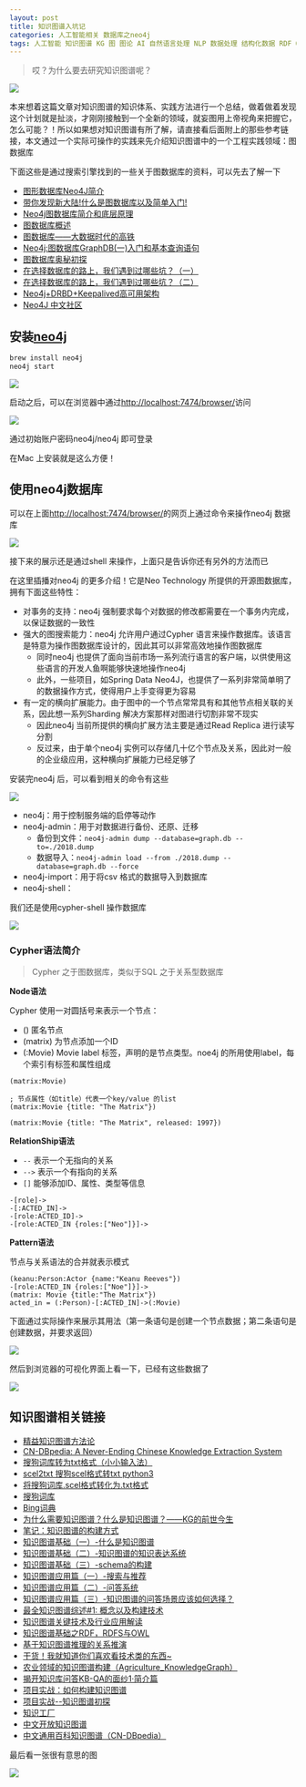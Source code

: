 ```yaml
---
layout: post
title: 知识图谱入坑记
categories: 人工智能相关 数据库之neo4j
tags: 人工智能 知识图谱 KG 图 图论 AI 自然语言处理 NLP 数据处理 结构化数据 RDF OWL Turtle JSON-LD 语义 上下文 数据库 知识提取 知识存储 知识表现 知识检索 图数据库 Neo4j OrientDB Stardog yago2 freebase CN-DBpedia Cypher 
---
```


>哎？为什么要去研究知识图谱呢？

![](../media/image/2018-08-20/01.png)

本来想着这篇文章对知识图谱的知识体系、实践方法进行一个总结，做着做着发现这个计划就是扯淡，才刚刚接触到一个全新的领域，就妄图用上帝视角来把握它，怎么可能？！所以如果想对知识图谱有所了解，请直接看后面附上的那些参考链接，本文通过一个实际可操作的实践来先介绍知识图谱中的一个工程实践领域：图数据库

下面这些是通过搜索引擎找到的一些关于图数据库的资料，可以先去了解一下

* [图形数据库Neo4J简介](https://www.cnblogs.com/loveis715/p/5277051.html)
* [带你发现新大陆!什么是图数据库以及简单入门!](https://blog.csdn.net/xlgen157387/article/details/79085901)
* [Neo4j图数据库简介和底层原理](https://www.cnblogs.com/bonelee/p/6211290.html)
* [图数据库概述](https://blog.csdn.net/chuchus/article/details/73249440)
* [图数据库——大数据时代的高铁](https://blog.csdn.net/heyc861221/article/details/80128421)
* [Neo4j:图数据库GraphDB(一)入门和基本查询语句](https://www.cnblogs.com/rongyux/p/5537028.html)
* [图数据库奥秘初探](https://www.jianshu.com/p/e236f90edaf7)
* [在选择数据库的路上，我们遇到过哪些坑？（一）](http://www.datayuan.cn/article/6397.htm)
* [在选择数据库的路上，我们遇到过哪些坑？（二）](http://www.datayuan.cn/article/6399.htm)
* [Neo4j+DRBD+Keepalived高可用架构](http://www.ywnds.com/?p=12199)
* [Neo4J 中文社区](http://neo4j.com.cn/)

## 安装[neo4j](https://neo4j.com/)

```bash
brew install neo4j
neo4j start
```

![](../media/image/2018-08-20/02.png)

启动之后，可以在浏览器中通过[http://localhost:7474/browser/](http://localhost:7474/browser/)访问

![](../media/image/2018-08-20/03.png)

通过初始账户密码neo4j/neo4j 即可登录

在Mac 上安装就是这么方便！

## 使用neo4j数据库

可以在上面[http://localhost:7474/browser/](http://localhost:7474/browser/)的网页上通过命令来操作neo4j 数据库

![](../media/image/2018-08-20/04.png)

接下来的展示还是通过shell 来操作，上面只是告诉你还有另外的方法而已

在这里插播对neo4j 的更多介绍！它是Neo Technology 所提供的开源图数据库，拥有下面这些特性：

* 对事务的支持：neo4j 强制要求每个对数据的修改都需要在一个事务内完成，以保证数据的一致性
* 强大的图搜索能力：neo4j 允许用户通过Cypher 语言来操作数据库。该语言是特意为操作图数据库设计的，因此其可以非常高效地操作图数据库
	* 同时neo4j 也提供了面向当前市场一系列流行语言的客户端，以供使用这些语言的开发人鱼啊能够快速地操作neo4j
	* 此外，一些项目，如Spring Data Neo4J，也提供了一系列非常简单明了的数据操作方式，使得用户上手变得更为容易
* 有一定的横向扩展能力。由于图中的一个节点常常具有和其他节点相关联的关系，因此想一系列Sharding 解决方案那样对图进行切割非常不现实
	* 因此neo4j 当前所提供的横向扩展方法主要是通过Read Replica 进行读写分割
	* 反过来，由于单个neo4j 实例可以存储几十亿个节点及关系，因此对一般的企业级应用，这种横向扩展能力已经足够了

安装完neo4j 后，可以看到相关的命令有这些

![](../media/image/2018-08-20/05.png)

* neo4j：用于控制服务端的启停等动作
* neo4j-admin：用于对数据进行备份、还原、迁移
	* 备份到文件：`neo4j-admin dump --database=graph.db --to=./2018.dump`
	* 数据导入：`neo4j-admin load --from ./2018.dump --database=graph.db --force`
* neo4j-import：用于将csv 格式的数据导入到数据库
* neo4j-shell：

我们还是使用cypher-shell 操作数据库

![](../media/image/2018-08-20/06.png)

### Cypher语法简介

>Cypher 之于图数据库，类似于SQL 之于关系型数据库

**Node语法**

Cypher 使用一对圆括号来表示一个节点：

* () 匿名节点
* (matrix) 为节点添加一个ID
* (:Movie) Movie label 标签，声明的是节点类型。noe4j 的所用使用label，每个索引有标签和属性组成

```cypher
(matrix:Movie)

; 节点属性（如title）代表一个key/value 的list
(matrix:Movie {title: "The Matrix"})

(matrix:Movie {title: "The Matrix", released: 1997})
```

**RelationShip语法**

* ``--`` 表示一个无指向的关系
* ``-->`` 表示一个有指向的关系
* ``[]`` 能够添加ID、属性、类型等信息

```cypher
-[role]->
-[:ACTED_IN]->
-[role:ACTED_ID]->
-[role:ACTED_IN {roles:["Neo"]}]->
```

**Pattern语法**

节点与关系语法的合并就表示模式

```cypher
(keanu:Person:Actor {name:"Keanu Reeves"})
-[role:ACTED_IN {roles:["Noe"]}]->
(matrix: Movie {title:"The Matrix"})
acted_in = (:Person)-[:ACTED_IN]->(:Movie)
```

下面通过实际操作来展示其用法（第一条语句是创建一个节点数据；第二条语句是创建数据，并要求返回）

![](../media/image/2018-08-20/07.png)

然后到浏览器的可视化界面上看一下，已经有这些数据了

![](../media/image/2018-08-20/08.png)



## 知识图谱相关链接

* [精益知识图谱方法论](../download/20180820/ccks.pdf)
* [CN-DBpedia: A Never-Ending Chinese Knowledge Extraction System](../download/20180820/CN-DBpedia-System.pdf)
* [搜狗词库转为txt格式（小小输入法）](https://blog.csdn.net/zhangzhenhu/article/details/7014271)
* [scel2txt 搜狗scel格式转txt python3](https://blog.csdn.net/cFarmerReally/article/details/78149648)
* [将搜狗词库.scel格式转化为.txt格式](https://www.cnblogs.com/clover-siyecao/p/5736280.html)
* [搜狗词库](https://pinyin.sogou.com/dict/)
* [Bing词典](https://cn.bing.com/dict?FORM=HDRSC6)
* [为什么需要知识图谱？什么是知识图谱？——KG的前世今生](https://zhuanlan.zhihu.com/p/31726910)
* [笔记：知识图谱的构建方式](https://blog.csdn.net/class_guy/article/details/79152987)
* [知识图谱基础（一）-什么是知识图谱](https://www.jianshu.com/p/cd937f20bf55)
* [知识图谱基础（二）-知识图谱的知识表达系统](https://www.jianshu.com/p/941dc6d7e760)
* [知识图谱基础（三）-schema的构建](https://www.jianshu.com/p/704e935c98a9)
* [知识图谱应用篇（一）-搜索与推荐](https://www.jianshu.com/p/801f0d90b155)
* [知识图谱应用篇（二）-问答系统](https://www.jianshu.com/p/ed36c3576d54)
* [知识图谱应用篇（三）-知识图谱的问答场景应该如何选择？](https://www.jianshu.com/p/2e73f56babca)
* [最全知识图谱综述#1: 概念以及构建技术](http://www.dataguru.cn/article-12218-1.html)
* [知识图谱关键技术及行业应用解读](https://blog.csdn.net/imgxr/article/details/80130110)
* [知识图谱基础之RDF，RDFS与OWL](https://blog.csdn.net/u011801161/article/details/78833958)
* [基于知识图谱推理的关系推演](https://zhuanlan.zhihu.com/p/42340077)
* [干货！我就知道你们喜欢看技术类的东西~](https://zhuanlan.zhihu.com/p/41486134)
* [农业领域的知识图谱构建（Agriculture_KnowledgeGraph）](https://blog.csdn.net/kjcsdnblog/article/details/79747460)
* [揭开知识库问答KB-QA的面纱1·简介篇](https://zhuanlan.zhihu.com/p/25735572)
* [项目实战：如何构建知识图谱](https://zhuanlan.zhihu.com/p/29332977)
* [项目实战--知识图谱初探](http://www.shuang0420.com/2017/09/05/项目实战-知识图谱初探/)
* [知识工厂](http://kw.fudan.edu.cn/)
* [中文开放知识图谱](http://openkg.cn/organization)
* [中文通用百科知识图谱（CN-DBpedia）](http://openkg.cn/dataset/cndbpedia)

最后看一张很有意思的图

![](../media/image/2018-08-20/00.png)
